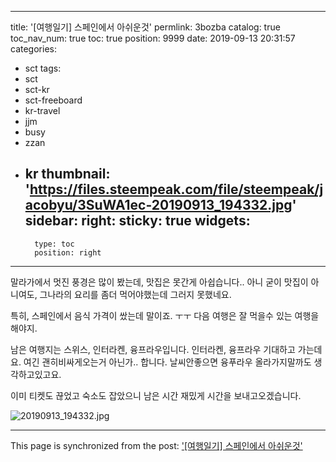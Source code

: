 
---
title: '[여행일기] 스페인에서 아쉬운것'
permlink: 3bozba
catalog: true
toc_nav_num: true
toc: true
position: 9999
date: 2019-09-13 20:31:57
categories:
- sct
tags:
- sct
- sct-kr
- sct-freeboard
- kr-travel
- jjm
- busy
- zzan
- kr
thumbnail: 'https://files.steempeak.com/file/steempeak/jacobyu/3SuWA1ec-20190913_194332.jpg'
sidebar:
    right:
        sticky: true
widgets:
    -
        type: toc
        position: right
---


말라가에서 멋진 풍경은 많이 봤는데, 맛집은 못간게 아쉽습니다.. 아니 굳이 맛집이 아니여도, 그나라의 요리를 좀더 먹어야했는데 그러지 못했네요.

특히, 스페인에서 음식 가격이 쌌는데 말이죠. ㅜㅜ 다음 여행은 잘 먹을수 있는 여행을 해야지.

남은 여행지는 스위스, 인터라켄, 융프라우입니다. 인터라켄, 융프라우 기대하고 가는데요. 여긴 괜히비싸게오는거 아닌가.. 합니다. 날씨안좋으면 융푸라우 올라가지말까도 생각하고있고요.

이미 티켓도 끊었고 숙소도 잡았으니 남은 시간 재밌게 시간을 보내고오겠습니다.

![20190913_194332.jpg](https://files.steempeak.com/file/steempeak/jacobyu/3SuWA1ec-20190913_194332.jpg)

- - -

This page is synchronized from the post: ['[여행일기] 스페인에서 아쉬운것'](https://steemit.com/@jacobyu/3bozba)
